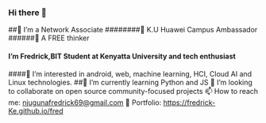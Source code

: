 ### Hi there 👋
##🔭 I’m a Network Associate
########🌱 K.U Huawei  Campus Ambassador
######💬 A FREE thinker
#### I’m Fredrick,BIT Student at Kenyatta University and tech enthusiast
####👀 I’m interested in android, web, machine learning, HCI, Cloud AI and Linux technologies.
##🌱 I’m currently learning Python and JS
💞️ I’m looking to collaborate on open source community-focused projects
📫 How to reach me: njugunafredrick69@gmail.com
👀 Portfolio: https://fredrick-Ke.github.io/fred


